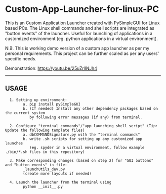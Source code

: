 # Custom-App-Launcher-for-linux-PC

This is an Custom Application Launcher created with PySimpleGUI for Linux based PCs.
The Linux shell commands and shell scripts are integrated as "button events" of the launcher.
Useful for launching of applications in a customized environment (eg. python applications in a virtual environment).

N.B. This is working demo version of a custom app launcher as per my personal requirements. This project can be further scaled as per any users' specific needs.

Demonstration: https://youtu.be/25uZrlINJh4

--------

## USAGE

      1. Setting up environment: 
            a. pip install pySimpleGUI
            b. (If needed) Install any other dependency packages based on the current system
               by following error messages (if any) from terminal. 
            
      2. Configure "terminal commands"/"app launching shell script" (Tip: Update the following template files)
            a. dbCOMMANDSignature.py with the "terminal commands"
            b. write .sh scripts for setting up any customized app launches 
               (eg. spyder in a virtual environment, follow example ./bin/*.sh files in this repository)
                        
      3. Make corresponding changes (based on step 2) for "GUI buttons" and "button events" in file: 
            _launchUtils_dev.py 
            (create more layouts if needed)
      
      4. Launch the launcher from the terminal using
            python __init__.py
      



